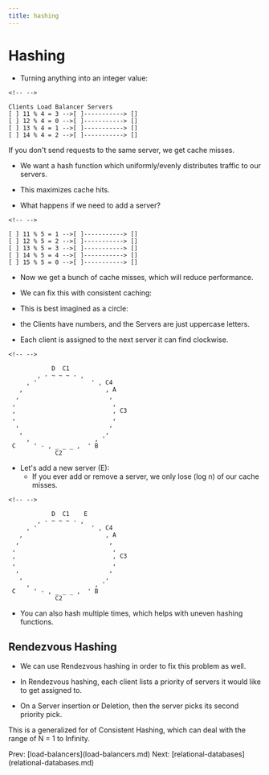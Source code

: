 ```yaml
---
title: hashing
---
```


# Hashing

- Turning anything into an integer value:

```{=html}
<!-- -->
```

    Clients Load Balancer Servers
    [ ] 11 % 4 = 3 -->[ ]-----------> []
    [ ] 12 % 4 = 0 -->[ ]-----------> []
    [ ] 13 % 4 = 1 -->[ ]-----------> []
    [ ] 14 % 4 = 2 -->[ ]-----------> []

If you don\'t send requests to the same server, we get cache misses.

- We want a hash function which uniformly/evenly distributes traffic
  to our servers.

- This maximizes cache hits.

- What happens if we need to add a server?

```{=html}
<!-- -->
```

    [ ] 11 % 5 = 1 -->[ ]-----------> []
    [ ] 12 % 5 = 2 -->[ ]-----------> []
    [ ] 13 % 5 = 3 -->[ ]-----------> []
    [ ] 14 % 5 = 4 -->[ ]-----------> []
    [ ] 15 % 5 = 0 -->[ ]-----------> []

- Now we get a bunch of cache misses, which will reduce performance.

- We can fix this with consistent caching:

- This is best imagined as a circle:

- the Clients have numbers, and the Servers are just uppercase
  letters.

- Each client is assigned to the next server it can find clockwise.

```{=html}
<!-- -->
```

                D  C1
            , - ~ ~ ~ - ,
         , '               ' , C4
       ,                       , A
      ,                         ,
     ,                           ,
     ,                           , C3
     ,                           ,
      ,                         ,
       ,                       ,
         ,                  , '
     C     ' - , _ _ _ ,  ' B
                 C2

- Let\'s add a new server (E):
  - If you ever add or remove a server, we only lose (log n) of our
    cache misses.

```{=html}
<!-- -->
```

                D  C1    E
            , - ~ ~ ~ - ,
         , '               ' , C4
       ,                       , A
      ,                         ,
     ,                           ,
     ,                           , C3
     ,                           ,
      ,                         ,
       ,                       ,
         ,                  , '
     C     ' - , _ _ _ ,  ' B
                 C2

- You can also hash multiple times, which helps with uneven hashing
  functions.

## Rendezvous Hashing

- We can use Rendezvous hashing in order to fix this problem as well.

- In Rendezvous hashing, each client lists a priority of servers it
  would like to get assigned to.

- On a Server insertion or Deletion, then the server picks its second
  priority pick.

This is a generalized for of Consistent Hashing, which can deal with the
range of N = 1 to Infinity.

Prev: \[load-balancers](load-balancers.md) Next:
\[relational-databases](relational-databases.md)
